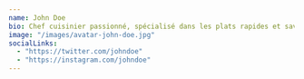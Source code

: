 ```yaml
---
name: John Doe
bio: Chef cuisinier passionné, spécialisé dans les plats rapides et savoureux.
image: "/images/avatar-john-doe.jpg"
socialLinks:
  - "https://twitter.com/johndoe"
  - "https://instagram.com/johndoe"
---
```

